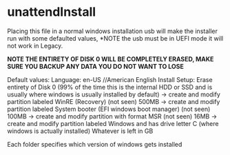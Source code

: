 # unattendInstall
Placing this file in a normal windows installation usb will make the installer run with some defaulted values,
*NOTE the usb must be in UEFI mode it will not work in Legacy.

**NOTE THE ENTIRETY OF DISK 0 WILL BE COMPLETELY ERASED, MAKE SURE YOU BACKUP ANY DATA YOU DO NOT WANT TO LOSE**

Default values:
  Language: en-US //American English
  Install Setup:
    Erase entirety of Disk 0 (99% of the time this is the internal HDD or SSD and is usually where windows is usually installed by default) 
    -> create and modify partition labeled WinRE (Recovery) (not seen) 500MB
    -> create and modify partition labeled System booter (EFI windows boot manager) (not seen) 100MB
    -> create and modify partition with format MSR (not seen) 16MB
    -> create and modify partition labeled Windows and has drive letter C (where windows is actually installed) Whatever is left in GB 
  
  Each folder specifies which version of windows gets installed
